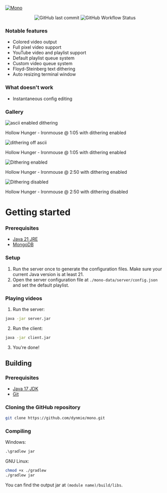 [![Mono](https://socialify.git.ci/dynmie/mono/image?description=1&forks=1&issues=1&language=1&name=1&owner=1&pulls=1&stargazers=1&theme=Light)](https://github.com/dynmie/AOCBot)
<div align="center"><img alt="GitHub last commit" src="https://img.shields.io/github/last-commit/dynmie/mono?style=for-the-badge"> <img alt="GitHub Workflow Status" src="https://img.shields.io/github/actions/workflow/status/dynmie/mono/gradle.yml?branch=master&logo=github&style=for-the-badge"></div>

### Notable features
- Colored video output
- Full pixel video support
- YouTube video and playlist support
- Default playlist queue system 
- Custom video queue system 
- Floyd-Steinberg text dithering 
- Auto resizing terminal window

### What doesn't work
- Instantaneous config editing

### Gallery
![ascii enabled dithering](https://github.com/dynmie/mono/assets/41315732/51b9a510-a97f-4c0a-b344-5c4f75b9cce2)

Hollow Hunger - Ironmouse @ 1:05 with dithering enabled

![dithering off ascii](https://github.com/dynmie/mono/assets/41315732/783d6f8e-5ec0-4f87-93a5-20054b42cae6)

Hollow Hunger - Ironmouse @ 1:05 with dithering enabled

![Dithering enabled](https://github.com/dynmie/mono/assets/41315732/d76726b8-bb91-4900-bc21-e0a41003a3fb)

Hollow Hunger - Ironmouse @ 2:50 with dithering enabled

![Dithering disabled](https://github.com/dynmie/mono/assets/41315732/6f0c1e5f-deff-4812-a7c7-9d25dbd5dda8)

Hollow Hunger - Ironmouse @ 2:50 with dithering disabled

# Getting started
### Prerequisites
- [Java 21 JRE](https://adoptium.net/temurin/releases/?version=21)
- [MongoDB](https://www.mongodb.com/try/download/community)

### Setup
1. Run the server once to generate the configuration files. Make sure your current Java version is at least 21.
2. Open the server configuration file at `./mono-data/server/config.json` and set the default playlist.

### Playing videos
1. Run the server:
```bash
java -jar server.jar
```

2. Run the client:
```bash
java -jar client.jar
```
3. You're done!

## Building
### Prerequisites
- [Java 17 JDK](https://adoptium.net/temurin/releases/?version=17)
- [Git](https://git-scm.com/downloads)

### Cloning the GitHub repository
```bash
git clone https://github.com/dynmie/mono.git
```
### Compiling
Windows:
```cmd
.\gradlew jar
```

GNU Linux:
```bash
chmod +x ./gradlew
./gradlew jar
```

You can find the output jar at `(module name)/build/libs`.